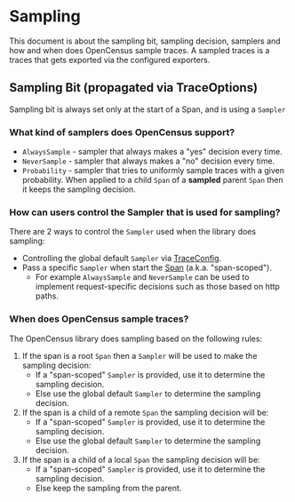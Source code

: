 # Sampling

This document is about the sampling bit, sampling decision, samplers and how and when does 
OpenCensus sample traces. A sampled traces is a traces that gets exported via the configured
exporters.

## Sampling Bit (propagated via TraceOptions)

Sampling bit is always set only at the start of a Span, and is using a `Sampler`

### What kind of samplers does OpenCensus support?
* `AlwaysSample` - sampler that always makes a "yes" decision every time.
* `NeverSample` - sampler that always makes a "no" decision every time.
* `Probability` - sampler that tries to uniformly sample traces with a given probability. When 
applied to a child `Span` of a **sampled** parent `Span` then it keeps the sampling decision.

### How can users control the Sampler that is used for sampling?
There are 2 ways to control the `Sampler` used when the library does sampling:
* Controlling the global default `Sampler` via [TraceConfig](https://github.com/census-instrumentation/opencensus-specs/blob/master/trace/TraceConfig.md).
* Pass a specific `Sampler` when start the [Span](https://github.com/census-instrumentation/opencensus-specs/blob/master/trace/Span.md)
(a.k.a. "span-scoped").
  * For example `AlwaysSample` and `NeverSample` can be used to implement request-specific 
  decisions such as those based on http paths.

### When does OpenCensus sample traces?
The OpenCensus library does sampling based on the following rules:
1. If the span is a root `Span` then a `Sampler` will be used to make the sampling decision:
   * If a "span-scoped" `Sampler` is provided, use it to determine the sampling decision.
   * Else use the global default `Sampler` to determine the sampling decision.
2. If the span is a child of a remote `Span` the sampling decision will be:
   * If a "span-scoped" `Sampler` is provided, use it to determine the sampling decision.
   * Else use the global default `Sampler` to determine the sampling decision.
2. If the span is a child of a local `Span` the sampling decision will be:
   * If a "span-scoped" `Sampler` is provided, use it to determine the sampling decision.
   * Else keep the sampling from the parent.
